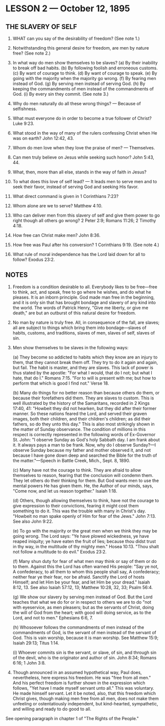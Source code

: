 # LESSON 2 — October 12, 1895

## THE SLAVERY OF SELF

1. WHAT can you say of the desirability of freedom? (See note 1.)

2. Notwithstanding this general desire for freedom, are men by nature free? (See note 2.)

3. In what way do men show themselves to be slaves?
   (a) By their inability to break off bad habits.
   (b) By following foolish and erroneous customs.
   (c) By want of courage to think.
   (d) By want of courage to speak.
   (e) By going with the majority when the majority go wrong.
   (f) By fearing men instead of God.
   (g) By serving men instead of serving God.
   (h) By keeping the commandments of men instead of the commandments of God.
   (i) By every sin they commit. (See note 3.)

4. Why do men naturally do all these wrong things? — Because of selfishness.

5. What must everyone do in order to become a true follower of Christ? Luke 9:23.

6. What stood in the way of many of the rulers confessing Christ when He was on earth? John 12:42, 43.

7. Whom do men love when they love the praise of men? — Themselves.

8. Can men truly believe on Jesus while seeking such honor? John 5:43, 44.

9. What, then, more than all else, stands in the way of faith in Jesus?

10. To what does this love of self lead? — It leads men to serve men and to seek their favor, instead of serving God and seeking His favor.

11. What direct command is given in 1 Corinthians 7:23?

12. Whom alone are we to serve? Matthew 4:10.

13. Who can deliver men from this slavery of self and give them power to go right though all others go wrong? 2 Peter 2:9; Romans 11:26; 2 Timothy 4:18.

14. How free can Christ make men? John 8:36.

15. How free was Paul after his conversion? 1 Corinthians 9:19. (See note 4.)

16. What rule of moral independence has the Lord laid down for all to follow? Exodus 23:2.

## NOTES

1. Freedom is a condition desirable to all. Everybody likes to be free—free to think, act, and speak, free to go where he wishes, and do what he pleases. It is an inborn principle. God made man free in the beginning, and it is only sin that has brought bondage and slavery of any kind into the world. The words of Patrick Henry, "Give me liberty, or give me death," are but an outburst of this natural desire for freedom.

2. No man by nature is truly free. All, in consequence of the fall, are slaves; all are subject to things which bring them into bondage—slaves of habits, customs, and traditions, slaves of men, slaves of self, slaves of sin.

3. Men show themselves to be slaves in the following ways:

   (a) They become so addicted to habits which they know are an injury to them, that they cannot break them off. They try to do it again and again, but fail. The habit is master, and they are slaves. This lack of power is thus stated by the apostle: "For what I would, that do I not; but what I hate, that do I." Romans 7:15. "For to will is present with me; but how to perform that which is good I find not." Verse 18.

   (b) Many do things for no better reason than because others do them, or because their forefathers did them. They are slaves to custom. This is well illustrated by the history of the Samaritans, recorded in 2 Kings 17:40, 41: "Howbeit they did not hearken, but they did after their former manner. So these nations feared the Lord, and served their graven images, both their children, and their children's children; as did their fathers, so do they unto this day." This is also most strikingly shown in the matter of Sunday observance. The condition of millions in this respect is correctly represented in the following words of Ex-Governor St. John: "I observe Sunday as God's holy Sabbath day. I am frank about it. It always pays a man to be frank. Now, why do I observe Sunday?—I observe Sunday because my father and mother observed it, and not because I have gone down deep and searched the Bible for the truth of the matter."—Speech in Battle Creek, Mich., Sept. 8, 1890.

   (c) Many have not the courage to think. They are afraid to allow themselves to reason, fearing that the conclusion will condemn them. They let others do their thinking for them. But God wants men to use the mental powers He has given them. He, the Author of our minds, says, "Come now, and let us reason together." Isaiah 1:18.

   (d) Others, though allowing themselves to think, have not the courage to give expression to their convictions, fearing it might cost them something to do it. This was the trouble with many in Christ's day. "Howbeit no man spake openly of Him for fear of the Jews." John 7:13. See also John 9:22.

   (e) To go with the majority or the great men when we think they may be going wrong. The Lord says: "Ye have plowed wickedness, ye have reaped iniquity; ye have eaten the fruit of lies; because thou didst trust in thy way, in the multitude of thy mighty men." Hosea 10:13. "Thou shalt not follow a multitude to do evil." Exodus 23:2.

   (f) Many shun duty for fear of what men may think or say of them or do to them. Against this the Lord has often warned His people: "Say ye not, A confederacy, to all them to whom this people shall say, A confederacy; neither fear ye their fear, nor be afraid. Sanctify the Lord of hosts Himself; and let Him be your fear, and let Him be your dread." Isaiah 8:12, 13. See also Isaiah 57:12, 13; Matthew 10:28, 32, 33; Psalm 56:4.

   (g) We show our slavery by serving men instead of God. But the Lord teaches that what we do for or in respect to others we are to do "not with eyeservice, as men pleasers; but as the servants of Christ, doing the will of God from the heart; with good will doing service, as to the Lord, and not to men." Ephesians 6:6, 7.

   (h) Whosoever follows the commandments of men instead of the commandments of God, is the servant of men instead of the servant of God. This is vain worship, because it is man worship. See Matthew 15:9; Isaiah 29:13; Titus 1:14.

   (i) Whoever commits sin is the servant, or slave, of sin, and through sin of the devil, who is the originator and author of sin. John 8:34; Romans 6:16; 1 John 3:8.

4. Though announced in an assumed hypothetical way, Paul does, nevertheless, here express his freedom. He was "free from all men." And his perfect freedom is further shown in the expression which follows, "Yet have I made myself servant unto all." This was voluntary. He made himself servant. Let it be noted, also, that this freedom which Christ gives, though making men free from all men, does not make them unfeeling or ostentatiously independent, but kind-hearted, sympathetic, and willing and ready to do good to all.

See opening paragraph in chapter 1 of "The Rights of the People."